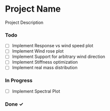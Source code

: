 # Project Name

Project Description

### Todo

- [ ] Implement Response vs wind speed plot  
- [ ] Implement Wind rose plot  
- [ ] Implement Support for arbitrary wind direction  
- [ ] Implement Stiffness optimization  
- [ ] Implement real mass distribution  

### In Progress

- [ ] Implement Spectral Plot  

### Done ✓


